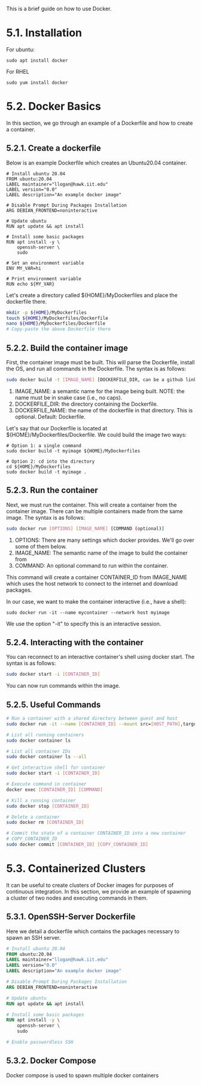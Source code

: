 This is a brief guide on how to use Docker.

# 5.1. Installation

For ubuntu:
```
sudo apt install docker
```

For RHEL
```
sudo yum install docker
```

# 5.2. Docker Basics

In this section, we go through an example of a Dockerfile and how to create a container.

## 5.2.1. Create a dockerfile
Below is an example Dockerfile which creates an Ubuntu20.04 container.
```docker
# Install ubuntu 20.04
FROM ubuntu:20.04
LABEL maintainer="llogan@hawk.iit.edu"
LABEL version="0.0"
LABEL description="An example docker image"

# Disable Prompt During Packages Installation
ARG DEBIAN_FRONTEND=noninteractive

# Update ubuntu
RUN apt update && apt install

# Install some basic packages
RUN apt install -y \
    openssh-server \
    sudo

# Set an environment variable
ENV MY_VAR=hi

# Print environment variable
RUN echo ${MY_VAR}
```

Let's create a directory called ${HOME}/MyDockerfiles and place the dockerfile there.
```bash
mkdir -p ${HOME}/MyDockerfiles
touch ${HOME}/MyDockerfiles/Dockerfile
nano ${HOME}/MyDockerfiles/Dockerfile
# Copy-paste the above Dockerfile there
```

## 5.2.2. Build the container image

First, the container image must be built. This will parse the Dockerfile, install the OS, and run all commands in the Dockerfile.
The syntax is as follows:
```bash
sudo docker build -t [IMAGE_NAME] [DOCKERFILE_DIR, can be a github link] -f [DOCKERFILE_NAME]
```
1. IMAGE_NAME: a semantic name for the image being built. NOTE: the name must be in snake case (i.e., no caps).
2. DOCKERFILE_DIR: the directory containing the Dockerfile. 
3. DOCKERFILE_NAME: the name of the dockerfile in that directory. This is optional. Default: Dockerfile.

Let's say that our Dockerfile is located at ${HOME}/MyDockerfiles/Dockerfile.
We could build the image two ways:
```
# Option 1: a single command
sudo docker build -t myimage ${HOME}/MyDockerfiles

# Option 2: cd into the directory
cd ${HOME}/MyDockerfiles
sudo docker build -t myimage .
```

## 5.2.3. Run the container

Next, we must run the container. This will create a container from the container image. There can be multiple containers made from the same image. 
The syntax is as follows:
```bash
sudo docker run [OPTIONS] [IMAGE_NAME] [COMMAND (optional)]
```
1. OPTIONS: There are many settings which docker provides. We'll go over some of them below.
2. IMAGE_NAME: The semantic name of the image to build the container from
3. COMMAND: An optional command to run within the container.

This command will create a container CONTAINER_ID from IMAGE_NAME which uses the host network to connect to the internet and download packages.

In our case, we want to make the container interactive (i.e., have a shell):
```
sudo docker run -it --name mycontainer --network host myimage
```
We use the option "-it" to specify this is an interactive session.

## 5.2.4. Interacting with the container

You can reconnect to an interactive container's shell using docker start. The syntax is as follows:
```bash
sudo docker start -i [CONTAINER_ID]
```

You can now run commands within the image.

## 5.2.5. Useful Commands
```bash
# Run a container with a shared directory between guest and host
sudo docker run -it --name [CONTAINER_ID] --mount src=[HOST_PATH],target=[CONTAINER_PATH],type=bind --network host [IMAGE_NAME]

# List all running containers
sudo docker container ls

# List all container IDs
sudo docker container ls --all

# Get interactive shell for container
sudo docker start -i [CONTAINER_ID]

# Execute command in container
docker exec [CONTAINER_ID] [COMMAND]

# Kill a running container
sudo docker stop [CONTAINER_ID]

# Delete a container
sudo docker rm [CONTAINER_ID]

# Commit the state of a container CONTAINER_ID into a new container
# COPY_CONTAINER_ID
sudo docker commit [CONTAINER_ID] [COPY_CONTAINER_ID]
```

# 5.3. Containerized Clusters

It can be useful to create clusters of Docker images for purposes of continuous integration.
In this section, we provide an example of spawning a cluster of two nodes and executing commands
in them.

## 5.3.1. OpenSSH-Server Dockerfile

Here we detail a dockerfile which contains the packages necessary to spawn an SSH server.
```dockerfile
# Install ubuntu 20.04
FROM ubuntu:20.04
LABEL maintainer="llogan@hawk.iit.edu"
LABEL version="0.0"
LABEL description="An example docker image"

# Disable Prompt During Packages Installation
ARG DEBIAN_FRONTEND=noninteractive

# Update ubuntu
RUN apt update && apt install

# Install some basic packages
RUN apt install -y \
    openssh-server \
    sudo

# Enable passwordless SSH
```

## 5.3.2. Docker Compose

Docker compose is used to spawn multiple docker containers

```bash
```
